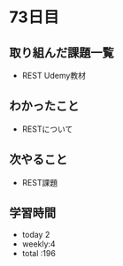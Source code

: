 # 73日目
## 取り組んだ課題一覧
- REST Udemy教材
## わかったこと
- RESTについて
## 次やること
- REST課題
## 学習時間
- today 2
- weekly:4
- total :196